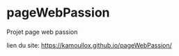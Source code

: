 # pageWebPassion

Projet page web passion

lien du site: https://kamoullox.github.io/pageWebPassion/
